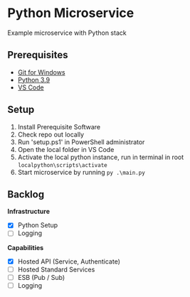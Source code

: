 # Python Microservice
Example microservice with Python stack

## Prerequisites
- [Git for Windows](https://gitforwindows.org/)
- [Python 3.9](https://www.python.org/downloads/windows/)
- [VS Code](https://code.visualstudio.com/download)

## Setup
1. Install Prerequisite Software
2. Check repo out locally
3. Run 'setup.ps1' in PowerShell administrator
4. Open the local folder in VS Code
5. Activate the local python instance, run in terminal in root ``` localpython\scripts\activate ```
6. Start microservice by running ``` py .\main.py ```

## Backlog

**Infrastructure**
- [X] Python Setup
- [ ] Logging

**Capabilities**
- [X] Hosted API (Service, Authenticate)
- [ ] Hosted Standard Services
- [ ] ESB (Pub / Sub)
- [ ] Logging
